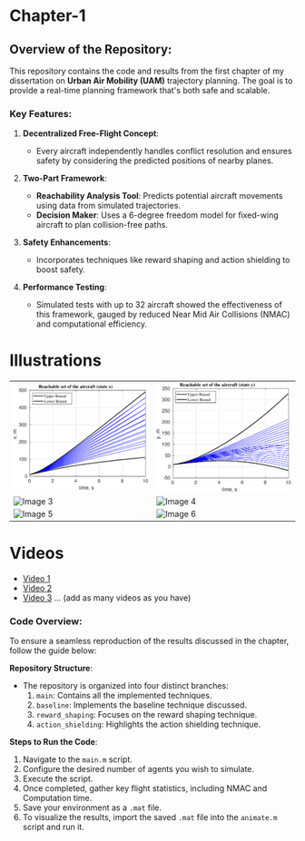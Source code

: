 # Chapter-1

## Overview of the Repository:

This repository contains the code and results from the first chapter of my dissertation on **Urban Air Mobility (UAM)** trajectory planning. The goal is to provide a real-time planning framework that's both safe and scalable.

### Key Features:

1. **Decentralized Free-Flight Concept**: 
   - Every aircraft independently handles conflict resolution and ensures safety by considering the predicted positions of nearby planes.
   
2. **Two-Part Framework**:
   - **Reachability Analysis Tool**: Predicts potential aircraft movements using data from simulated trajectories.
   - **Decision Maker**: Uses a 6-degree freedom model for fixed-wing aircraft to plan collision-free paths.

3. **Safety Enhancements**: 
   - Incorporates techniques like reward shaping and action shielding to boost safety.
   
4. **Performance Testing**: 
   - Simulated tests with up to 32 aircraft showed the effectiveness of this framework, gauged by reduced Near Mid Air Collisions (NMAC) and computational efficiency.

# Illustrations

<table>
  <tr>
    <td><img src="img/state_x.eps" alt="Image 1"></td>
    <td><img src="img/state_y.eps" alt="Image 2"></td>
  </tr>
  <tr>
    <td><img src="img/image3.jpg" alt="Image 3"></td>
    <td><img src="img/image4.jpg" alt="Image 4"></td>
  </tr>
  <tr>
    <td><img src="img/image5.jpg" alt="Image 5"></td>
    <td><img src="img/image6.jpg" alt="Image 6"></td>
  </tr>
</table>

# Videos

- [Video 1](img/video1.avi)
- [Video 2](img/video2.avi)
- [Video 3](img/video3.avi)
... (add as many videos as you have)



### Code Overview:

To ensure a seamless reproduction of the results discussed in the chapter, follow the guide below:

**Repository Structure**:
- The repository is organized into four distinct branches:
  1. `main`: Contains all the implemented techniques.
  2. `baseline`: Implements the baseline technique discussed.
  3. `reward_shaping`: Focuses on the reward shaping technique.
  4. `action_shielding`: Highlights the action shielding technique.

**Steps to Run the Code**:
1. Navigate to the `main.m` script.
2. Configure the desired number of agents you wish to simulate.
3. Execute the script.
4. Once completed, gather key flight statistics, including NMAC and Computation time.
5. Save your environment as a `.mat` file.
6. To visualize the results, import the saved `.mat` file into the `animate.m` script and run it.
